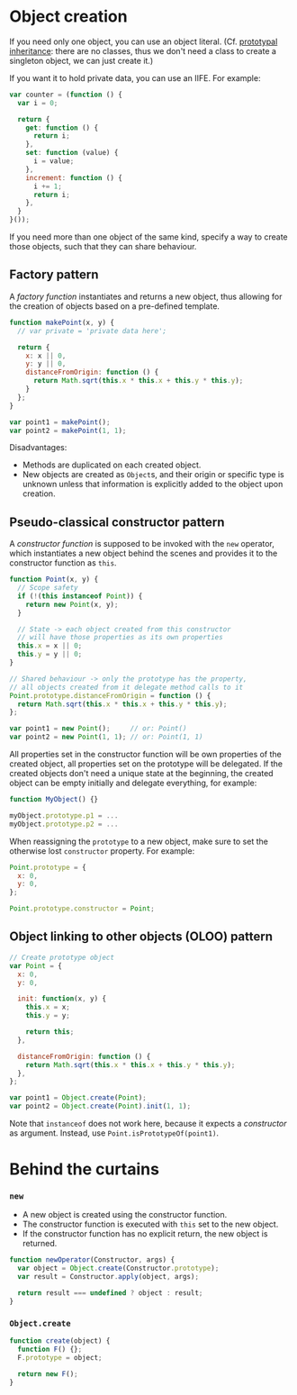 # Object creation

If you need only one object, you can use an object literal. (Cf. [prototypal inheritance](prototypal-inheritance.md): there are no classes, thus we don't need a class to create a singleton object, we can just create it.)

If you want it to hold private data, you can use an IIFE. For example:
```js
var counter = (function () {
  var i = 0;

  return {
    get: function () {
      return i;
    },
    set: function (value) {
      i = value;
    },
    increment: function () {
      i += 1;
      return i;
    },
  }
}());
```

If you need more than one object of the same kind, specify a way to create those objects, such that they can share behaviour.

## Factory pattern

A _factory function_ instantiates and returns a new object, thus allowing for the creation of objects based on a pre-defined template.

```js
function makePoint(x, y) {
  // var private = 'private data here';

  return {
    x: x || 0,
    y: y || 0,
    distanceFromOrigin: function () {
      return Math.sqrt(this.x * this.x + this.y * this.y);
    }
  };
}

var point1 = makePoint();
var point2 = makePoint(1, 1);
```

Disadvantages:
* Methods are duplicated on each created object.
* New objects are created as `Object`s, and their origin or specific type is unknown unless that information is explicitly added to the object upon creation.

## Pseudo-classical constructor pattern

A _constructor function_ is supposed to be invoked with the `new` operator, which instantiates a new object behind the scenes and provides it to the constructor function as `this`.

```js
function Point(x, y) {
  // Scope safety
  if (!(this instanceof Point)) {
    return new Point(x, y);
  }

  // State -> each object created from this constructor
  // will have those properties as its own properties
  this.x = x || 0;
  this.y = y || 0;
}

// Shared behaviour -> only the prototype has the property,
// all objects created from it delegate method calls to it
Point.prototype.distanceFromOrigin = function () {
  return Math.sqrt(this.x * this.x + this.y * this.y);
};

var point1 = new Point();     // or: Point()
var point2 = new Point(1, 1); // or: Point(1, 1)
```

All properties set in the constructor function will be own properties of the created object, all properties set on the prototype will be delegated.
If the created objects don't need a unique state at the beginning, the created object can be empty initially and delegate everything, for example:

```js
function MyObject() {}

myObject.prototype.p1 = ...
myObject.prototype.p2 = ...
```

When reassigning the `prototype` to a new object, make sure to set the otherwise lost `constructor` property.
For example:
```js
Point.prototype = {
  x: 0,
  y: 0,
};

Point.prototype.constructor = Point;
```

## Object linking to other objects (OLOO) pattern

```js
// Create prototype object
var Point = {
  x: 0,
  y: 0,

  init: function(x, y) {
    this.x = x;
    this.y = y;

    return this;
  },

  distanceFromOrigin: function () {
    return Math.sqrt(this.x * this.x + this.y * this.y);
  },
};

var point1 = Object.create(Point);
var point2 = Object.create(Point).init(1, 1);
```

Note that `instanceof` does not work here, because it expects a _constructor_ as argument. Instead, use `Point.isPrototypeOf(point1)`.

# Behind the curtains

### `new`

* A new object is created using the constructor function.
* The constructor function is executed with `this` set to the new object.
* If the constructor function has no explicit return, the new object is returned.

```js
function newOperator(Constructor, args) {
  var object = Object.create(Constructor.prototype);
  var result = Constructor.apply(object, args);

  return result === undefined ? object : result;
}
```

### `Object.create`

```js
function create(object) {
  function F() {};
  F.prototype = object;

  return new F();
}
```
